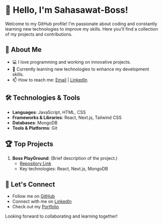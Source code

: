 # 👋 Hello, I'm Sahasawat-Boss!

Welcome to my GitHub profile! I'm passionate about coding and constantly learning new technologies to improve my skills. Here you'll find a collection of my projects and contributions.

## 🚀 About Me

- 💻 I love programming and working on innovative projects.
- 🌱 Currently learning new technologies to enhance my development skills.
- 📫 How to reach me: [Email](sahasawat.rk@gmail.com) | [LinkedIn](.....)

## 🛠️ Technologies & Tools

- **Languages**: JavaScript, HTML, CSS
- **Frameworks & Libraries**: React, Next.js, Tailwind CSS
- **Databases**: MongoDB
- **Tools & Platforms**: Git

## 🏆 Top Projects

1. **Boss PlayGround**: (Brief description of the project.)
   - [Repository Link](...........)
   - Key technologies: React, Next.js, MongoDB



## 🤝 Let's Connect

- Follow me on [GitHub](https://github.com/Sahasawat-Boss)
- Connect with me on [LinkedIn](.......)
- Check out my [Portfolio](.......)

Looking forward to collaborating and learning together!
